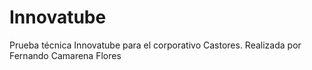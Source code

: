# Innovatube
Prueba técnica Innovatube para el corporativo Castores. Realizada por Fernando Camarena Flores
